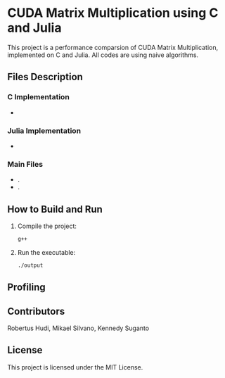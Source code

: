 # CUDA Matrix Multiplication using C and Julia

This project is a performance comparsion of CUDA Matrix Multiplication, implemented on C and Julia. All codes are using naive algorithms.

## Files Description

### C Implementation

- 

### Julia Implementation

- 

### Main Files

- .
- .

## How to Build and Run

1. Compile the project:
    ```sh
    g++ 
    ```

2. Run the executable:
    ```sh
    ./output
    ```

## Profiling



## Contributors

Robertus Hudi, Mikael Silvano, Kennedy Suganto

## License

This project is licensed under the MIT License.
